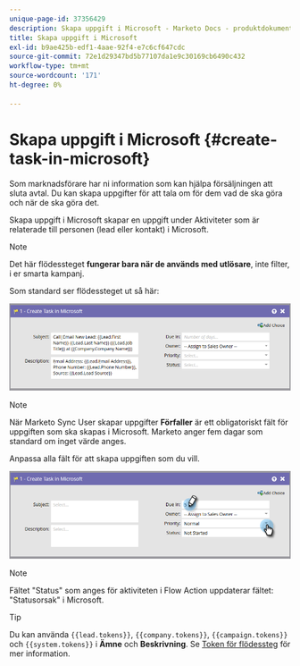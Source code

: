 ```yaml
---
unique-page-id: 37356429
description: Skapa uppgift i Microsoft - Marketo Docs - produktdokumentation
title: Skapa uppgift i Microsoft
exl-id: b9ae425b-edf1-4aae-92f4-e7c6cf647cdc
source-git-commit: 72e1d29347bd5b77107da1e9c30169cb6490c432
workflow-type: tm+mt
source-wordcount: '171'
ht-degree: 0%

---
```


# Skapa uppgift i Microsoft {#create-task-in-microsoft}

Som marknadsförare har ni information som kan hjälpa försäljningen att sluta avtal. Du kan skapa uppgifter för att tala om för dem vad de ska göra och när de ska göra det.

Skapa uppgift i Microsoft skapar en uppgift under Aktiviteter som är relaterade till personen (lead eller kontakt) i Microsoft.

>[!NOTE]
>
>Det här flödessteget **fungerar bara när de används med utlösare**, inte filter, i er smarta kampanj.

Som standard ser flödessteget ut så här:

![](assets/msd1.png)

>[!NOTE]
>
>När Marketo Sync User skapar uppgifter **Förfaller** är ett obligatoriskt fält för uppgiften som ska skapas i Microsoft. Marketo anger fem dagar som standard om inget värde anges.

Anpassa alla fält för att skapa uppgiften som du vill.

![](assets/msd2.png)

>[!NOTE]
>
>Fältet &quot;Status&quot; som anges för aktiviteten i Flow Action uppdaterar fältet: &quot;Statusorsak&quot; i Microsoft.

>[!TIP]
>
>Du kan använda `{{lead.tokens}}`, `{{company.tokens}}`, `{{campaign.tokens}}` och `{{system.tokens}}` i **Ämne** och **Beskrivning**. Se [Token för flödessteg](/help/marketo/product-docs/core-marketo-concepts/smart-campaigns/flow-actions/use-tokens-in-flow-steps.md) för mer information.
